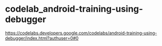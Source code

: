 # codelab_android-training-using-debugger
https://codelabs.developers.google.com/codelabs/android-training-using-debugger/index.html?authuser=0#0
